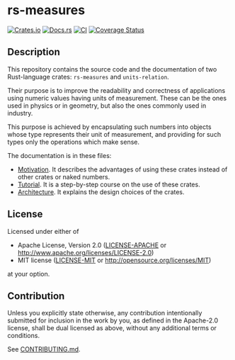 # rs-measures

[![Crates.io](https://img.shields.io/crates/v/rs-measures.svg)](https://crates.io/crates/rs-measures)
[![Docs.rs](https://docs.rs/rs-measures/badge.svg)](https://docs.rs/rs-measures)
[![CI](https://github.com/carlomilanesi/rs-measures/workflows/Continuous%20Integration/badge.svg)](https://github.com/carlomilanesi/rs-measures/actions)
[![Coverage Status](https://coveralls.io/repos/github/carlomilanesi/rs-measures/badge.svg?branch=master)](https://coveralls.io/github/carlomilanesi/rs-measures?branch=master)

## Description

This repository contains the source code and the documentation of two Rust-language crates: `rs-measures` and `units-relation`.

Their purpose is to improve the readability and correctness of applications using numeric values having units of measurement.
These can be the ones used in physics or in geometry, but also the ones commonly used in industry.

This purpose is achieved by encapsulating such numbers into objects whose type represents their unit of measurement, and providing for such types only the operations which make sense.

The documentation is in these files:
* [Motivation](docs/Motivation.md). It describes the advantages of using these crates instead of other crates or naked numbers.
* [Tutorial](docs/Tutorial.md). It is a step-by-step course on the use of these crates.
* [Architecture](docs/Architecture.md). It explains the design choices of the crates.

## License

Licensed under either of

 * Apache License, Version 2.0
   ([LICENSE-APACHE](LICENSE-APACHE) or http://www.apache.org/licenses/LICENSE-2.0)
 * MIT license
   ([LICENSE-MIT](LICENSE-MIT) or http://opensource.org/licenses/MIT)

at your option.

## Contribution

Unless you explicitly state otherwise, any contribution intentionally submitted
for inclusion in the work by you, as defined in the Apache-2.0 license, shall be
dual licensed as above, without any additional terms or conditions.

See [CONTRIBUTING.md](CONTRIBUTING.md).
